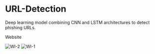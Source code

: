 # URL-Detection
Deep learning model combining CNN and LSTM architectures to detect phishing URLs.


Website

![WI-2](https://github.com/soumyapandit0415/URL-Detection/assets/91374416/a48a4ed6-caaf-4938-b2f9-bc5116f484cc)
![WI-1](https://github.com/soumyapandit0415/URL-Detection/assets/91374416/3a4082c0-afab-4241-95ef-f637bd12e09f)
